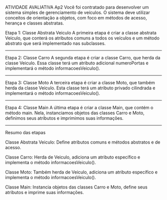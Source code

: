 ATIVIDADE AVALIATIVA Ap2
Você foi contratado para desenvolver um sistema simples de gerenciamento de veículos. O sistema deve utilizar conceitos de orientação a objetos, com foco em métodos de acesso, herança e classes abstratas.

Etapa 1: Classe Abstrata Veiculo
A primeira etapa é criar a classe abstrata Veiculo, que conterá os atributos comuns a todos os veículos e um método abstrato que será implementado nas subclasses.
_______________________________________________

Etapa 2: Classe Carro
A segunda etapa é criar a classe Carro, que herda da classe Veiculo. Essa classe terá um atributo adicional numeroPortas e implementará o método informacoesVeiculo().

_____________________________________________

Etapa 3: Classe Moto
A terceira etapa é criar a classe Moto, que também herda da classe Veiculo. Esta classe terá um atributo privado cilindrada e implementará o método informacoesVeiculo().

____________________________________________

Etapa 4: Classe Main
A última etapa é criar a classe Main, que contém o método main. Nela, instanciamos objetos das classes Carro e Moto, definimos seus atributos e imprimimos suas informações.

____________________________________________

Resumo das etapas

Classe Abstrata Veiculo: Define atributos comuns e métodos abstratos e de acesso.

Classe Carro: Herda de Veiculo, adiciona um atributo específico e implementa o método informacoesVeiculo().

Classe Moto: Também herda de Veiculo, adiciona um atributo específico e implementa o método informacoesVeiculo().

Classe Main: Instancia objetos das classes Carro e Moto, define seus atributos e imprime suas informações.
